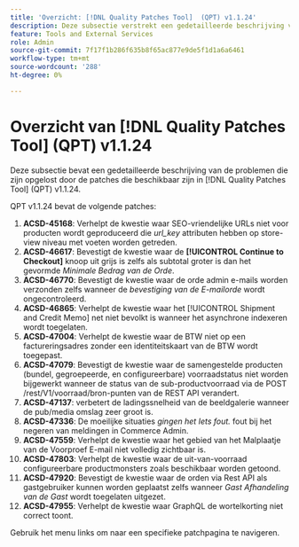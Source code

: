 ```yaml
---
title: 'Overzicht: [!DNL Quality Patches Tool]  (QPT) v1.1.24'
description: Deze subsectie verstrekt een gedetailleerde beschrijving van de kwesties die door de flarden beschikbaar in  [!DNL Quality Patches Tool]  (QPT) v1.1.24 worden bevestigd.
feature: Tools and External Services
role: Admin
source-git-commit: 7f17f1b286f635b8f65ac877e9de5f1d1a6a6461
workflow-type: tm+mt
source-wordcount: '288'
ht-degree: 0%

---
```


# Overzicht van [!DNL Quality Patches Tool] (QPT) v1.1.24

Deze subsectie bevat een gedetailleerde beschrijving van de problemen die zijn opgelost door de patches die beschikbaar zijn in [!DNL Quality Patches Tool] (QPT) v1.1.24.

QPT v1.1.24 bevat de volgende patches:

1. **ACSD-45168**: Verhelpt de kwestie waar SEO-vriendelijke URLs niet voor producten wordt geproduceerd die *url_key* attributen hebben op store-view niveau met voeten worden getreden.
1. **ACSD-46617**: Bevestigt de kwestie waar de **[!UICONTROL Continue to Checkout]** knoop uit grijs is zelfs als subtotal groter is dan het gevormde *Minimale Bedrag van de Orde*.
1. **ACSD-46770**: Bevestigt de kwestie waar de orde admin e-mails worden verzonden zelfs wanneer de *bevestiging van de E-mailorde* wordt ongecontroleerd.
1. **ACSD-46865**: Verhelpt de kwestie waar het [!UICONTROL Shipment and Credit Memo] net niet bevolkt is wanneer het asynchrone indexeren wordt toegelaten.
1. **ACSD-47004**: Verhelpt de kwestie waar de BTW niet op een factureringsadres zonder een identiteitskaart van de BTW wordt toegepast.
1. **ACSD-47079**: Bevestigt de kwestie waar de samengestelde producten (bundel, gegroepeerde, en configureerbare) voorraadstatus niet worden bijgewerkt wanneer de status van de sub-productvoorraad via de POST /rest/V1/voorraad/bron-punten van de REST API verandert.
1. **ACSD-47137**: verbetert de ladingssnelheid van de beeldgalerie wanneer de pub/media omslag zeer groot is.
1. **ACSD-47336**: De moeilijke situaties *gingen het Iets fout.* fout bij het negeren van meldingen in Commerce Admin.
1. **ACSD-47559**: Verhelpt de kwestie waar het gebied van het Malplaatje van de Voorproef E-mail niet volledig zichtbaar is.
1. **ACSD-47803**: Verhelpt de kwestie waar de uit-van-voorraad configureerbare productmonsters zoals beschikbaar worden getoond.
1. **ACSD-47920**: Bevestigt de kwestie waar de orden via Rest API als gastgebruiker kunnen worden geplaatst zelfs wanneer *Gast Afhandeling van de Gast* wordt toegelaten uitgezet.
1. **ACSD-47955**: Verhelpt de kwestie waar GraphQL de wortelkorting niet correct toont.

Gebruik het menu links om naar een specifieke patchpagina te navigeren.
